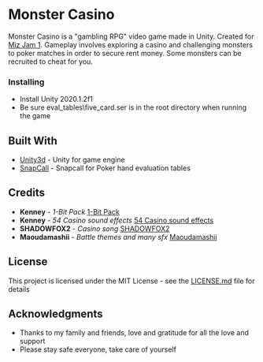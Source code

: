 # Monster Casino

Monster Casino is a "gambling RPG" video game made in Unity. Created for [Miz Jam 1](https://itch.io/jam/miz-jam-1). Gameplay involves exploring a casino and challenging monsters to poker matches in order to secure rent money. Some monsters can be recruited to cheat for you.

### Installing

* Install Unity 2020.1.2f1
* Be sure eval_tables\five_card.ser is in the root directory when running the game

## Built With

* [Unity3d](https://unity3d.com/get-unity/download) - Unity for game engine
* [SnapCall](https://github.com/platatat/SnapCall) - Snapcall for Poker hand evaluation tables

## Credits

* **Kenney** - *1-Bit Pack* [1-Bit Pack](https://kenney.nl/assets/bit-pack)
* **Kenney** - *54 Casino sound effects* [54 Casino sound effects](https://opengameart.org/content/54-casino-sound-effects-cards-dice-chips)
* **SHADOWFOX2** - *Casino song* [SHADOWFOX2](https://www.patreon.com/SHADOWFOX2)
* **Maoudamashii** - *Battle themes and many sfx* [Maoudamashii](http://en.maoudamashii.com/)

## License

This project is licensed under the MIT License - see the [LICENSE.md](LICENSE.md) file for details

## Acknowledgments

* Thanks to my family and friends, love and gratitude for all the love and support
* Please stay safe everyone, take care of yourself
